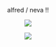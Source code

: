 <html>
<p align="center">
  alfred / neva !!
</p>
<p align="center">
<img src="https://pbs.twimg.com/media/F8faBvIakAAQ-25?format=jpg&name=900x900">
</p>
<p align="center">
<img src="https://images-wixmp-ed30a86b8c4ca887773594c2.wixmp.com/f/b92a3cf2-4072-49e8-aae9-720195b49d72/d6sly25-2a018d2a-e540-499a-af5b-625796b2b9ab.png?token=eyJ0eXAiOiJKV1QiLCJhbGciOiJIUzI1NiJ9.eyJzdWIiOiJ1cm46YXBwOjdlMGQxODg5ODIyNjQzNzNhNWYwZDQxNWVhMGQyNmUwIiwiaXNzIjoidXJuOmFwcDo3ZTBkMTg4OTgyMjY0MzczYTVmMGQ0MTVlYTBkMjZlMCIsIm9iaiI6W1t7InBhdGgiOiJcL2ZcL2I5MmEzY2YyLTQwNzItNDllOC1hYWU5LTcyMDE5NWI0OWQ3MlwvZDZzbHkyNS0yYTAxOGQyYS1lNTQwLTQ5OWEtYWY1Yi02MjU3OTZiMmI5YWIucG5nIn1dXSwiYXVkIjpbInVybjpzZXJ2aWNlOmZpbGUuZG93bmxvYWQiXX0.4lfn9L4eEq0O8sqYnb6G28WVMk2jMt1MRlqIRbTAYyo">
</p>
</html>
